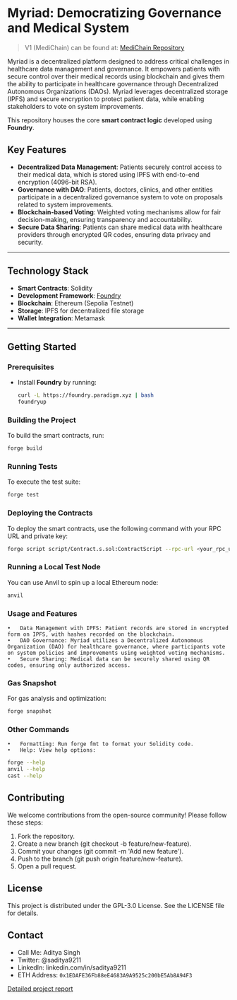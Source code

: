 # Myriad: Democratizing Governance and Medical System

> V1 (MediChain) can be found at: [MediChain Repository](https://github.com/sadityakumar9211/medichain-hardhat)

Myriad is a decentralized platform designed to address critical challenges in healthcare data management and governance. It empowers patients with secure control over their medical records using blockchain and gives them the ability to participate in healthcare governance through Decentralized Autonomous Organizations (DAOs). Myriad leverages decentralized storage (IPFS) and secure encryption to protect patient data, while enabling stakeholders to vote on system improvements.

This repository houses the core **smart contract logic** developed using **Foundry**.

## Key Features

- **Decentralized Data Management**: Patients securely control access to their medical data, which is stored using IPFS with end-to-end encryption (4096-bit RSA).
- **Governance with DAO**: Patients, doctors, clinics, and other entities participate in a decentralized governance system to vote on proposals related to system improvements.
- **Blockchain-based Voting**: Weighted voting mechanisms allow for fair decision-making, ensuring transparency and accountability.
- **Secure Data Sharing**: Patients can share medical data with healthcare providers through encrypted QR codes, ensuring data privacy and security.

---

## Technology Stack

- **Smart Contracts**: Solidity
- **Development Framework**: [Foundry](https://book.getfoundry.sh/)
- **Blockchain**: Ethereum (Sepolia Testnet)
- **Storage**: IPFS for decentralized file storage
- **Wallet Integration**: Metamask

---

## Getting Started

### Prerequisites

- Install **Foundry** by running:
  
  ```bash
  curl -L https://foundry.paradigm.xyz | bash
  foundryup
  ```

### Building the Project

To build the smart contracts, run:
```bash
forge build
```
### Running Tests

To execute the test suite:
```bash
forge test
```
### Deploying the Contracts

To deploy the smart contracts, use the following command with your RPC URL and private key:
```bash
forge script script/Contract.s.sol:ContractScript --rpc-url <your_rpc_url> --private-key <your_private_key>
```
### Running a Local Test Node

You can use Anvil to spin up a local Ethereum node:
```bash
anvil
```
### Usage and Features

	•	Data Management with IPFS: Patient records are stored in encrypted form on IPFS, with hashes recorded on the blockchain.
	•	DAO Governance: Myriad utilizes a Decentralized Autonomous Organization (DAO) for healthcare governance, where participants vote on system policies and improvements using weighted voting mechanisms.
	•	Secure Sharing: Medical data can be securely shared using QR codes, ensuring only authorized access.

### Gas Snapshot

For gas analysis and optimization:
```bash
forge snapshot
```
### Other Commands

	•	Formatting: Run forge fmt to format your Solidity code.
	•	Help: View help options:
```bash
forge --help
anvil --help
cast --help
```


## Contributing

We welcome contributions from the open-source community! Please follow these steps:
1.	Fork the repository.
2.	Create a new branch (git checkout -b feature/new-feature).
3.	Commit your changes (git commit -m 'Add new feature').
4.	Push to the branch (git push origin feature/new-feature).
5.	Open a pull request.

## License

This project is distributed under the GPL-3.0 License. See the LICENSE file for details.

## Contact

- Call Me: Aditya Singh
- Twitter: @saditya9211
- LinkedIn: linkedin.com/in/saditya9211
- ETH Address: `0x1EDAFE36Fb88eE4683A9A9525c200bE5Ab8A94F3`

[Detailed project report](https://bit.ly/project-report-redacted)
